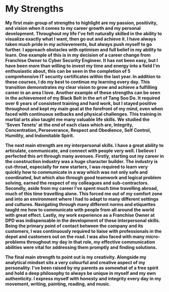 <h1>My Strengths</h1>

<b>My first main group of strengths to highlight are my passion, positivity, and vision when it comes to my career growth and my personal development. Throughout my life I've felt naturally skilled in the ability to visualize exactly what I want, then go out and achieve it. I have always taken much pride in my achievements, but always push myself to go further. I approach obstacles with optimism and full belief in my ability to learn. One example of this is in my decision of a career change from Franchise Owner to Cyber Security Engineer. It has not been easy, but I have been more than willing to invest my time and energy into a field I'm enthusiastic about, this can be seen in the completion of 5 comprehensive IT security certificates within the last year. In addition to these courses, I do my best to continue my learning every day. This transition demonstrates my clear vision to grow and achieve a fulfilling career in an area I love. Another example of these strengths can be seen in the achievement of my Black Belt in the art of Tang Soo Do. It required over 6 years of consistent training and hard work, but I stayed positive throughout and kept my main goal at the forefront of my mind, even when faced with continuous setbacks and physical challenges. This training in martial arts also taught me many valuable life skills. We studied the 'Seven Tenets' at the end of each class which are, Integrity, Concentration, Perseverance, Respect and Obedience, Self Control, Humility, and Indomitable Spirit.

The next main strength are my interpersonal skills. I have a great ability to articulate, communicate, and connect with people very well. I believe I perfected this art through many avenues. Firstly, starting out my career in the construction industry was a huge character builder. The industry is cut-throat, especially for new starters, I was required to learn very quickly how to communicate in a way which was not only safe and coordinated, but which also through good teamwork and logical problem solving, earned the respect of my colleagues and sub-contractors. Secondly, aside from my career I've spent much time travelling abroad, much of this time travelling alone. This forced me out of my comfort zone and into an environment where I had to adapt to many different settings and cultures. Navigating through many different norms and etiquettes taught me how to communicate with people from all around the world with great effect. Lastly, my work experience as a Franchise Owner at DPD was indispensable in the development of these interpersonal skills. Being the primary point of contact between the company and its customers, I was continuously required to liaise with professionals in the depot and customers out on the road. I was also faced with many micro-problems throughout my day in that role, my effective communication abilities were vital for addressing them promptly and finding solutions.

The final main strength to point out is my creativity. Alongside my analytical mindset sits a very colourful and creative aspect of my personality. I've been raised by my parents as somewhat of a free spirit and hold a deep philosophy to always be unique in myself and my own authenticity. I express myself with honesty and integrity every day in my movement, writing, painting, reading, and music.
</b>
